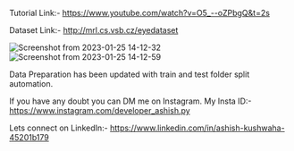 
Tutorial Link:- https://www.youtube.com/watch?v=O5_--oZPbgQ&t=2s

Dataset Link:- http://mrl.cs.vsb.cz/eyedataset


![Screenshot from 2023-01-25 14-12-32](https://user-images.githubusercontent.com/59412013/214517864-e7defd90-57c5-4524-be22-b2907dc41c02.png)
![Screenshot from 2023-01-25 14-12-59](https://user-images.githubusercontent.com/59412013/214517882-099ed7cd-d8b7-4c06-a471-db6375866751.png)






Data Preparation has been updated with train and test folder split automation.

If you have any doubt you can DM me on Instagram.
My Insta ID:- https://www.instagram.com/developer_ashish.py

Lets connect on LinkedIn:- https://www.linkedin.com/in/ashish-kushwaha-45201b179
